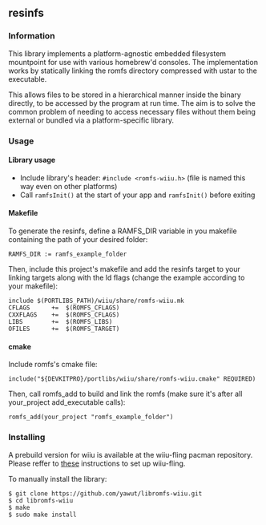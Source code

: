 ## resinfs

### Information
This library implements a platform-agnostic embedded filesystem mountpoint for use with various homebrew'd consoles. The implementation works by statically linking the romfs directory compressed with ustar to the executable.

This allows files to be stored in a hierarchical manner inside the binary directly, to be accessed by the program at run time. The aim is to solve the common problem of needing to access necessary files without them being external or bundled via a platform-specific library.

### Usage
#### Library usage
- Include library's header: `#include <romfs-wiiu.h>` (file is named this way even on other platforms)
- Call `ramfsInit()` at the start of your app and `ramfsInit()` before exiting

#### Makefile
To generate the resinfs, define a RAMFS_DIR variable in you makefile containing the path of your desired folder:

    RAMFS_DIR := ramfs_example_folder

Then, include this project's makefile and add the resinfs target to your linking targets along with the ld flags (change the example according to your makefile):

    include $(PORTLIBS_PATH)/wiiu/share/romfs-wiiu.mk
    CFLAGS		+=	$(ROMFS_CFLAGS)
    CXXFLAGS	+=	$(ROMFS_CFLAGS)
    LIBS		+=	$(ROMFS_LIBS)
    OFILES		+=	$(ROMFS_TARGET)

#### cmake
Include romfs's cmake file:

    include("${DEVKITPRO}/portlibs/wiiu/share/romfs-wiiu.cmake" REQUIRED)

Then, call romfs_add to build and link the romfs (make sure it's after all your_project add_executable calls):

    romfs_add(your_project "romfs_example_folder")

### Installing
A prebuild version for wiiu is available at the wiiu-fling pacman repository.
Please reffer to [these](https://gitlab.com/QuarkTheAwesome/wiiu-fling) instructions to set up wiiu-fling. 

To manually install the library:

    $ git clone https://github.com/yawut/libromfs-wiiu.git
    $ cd libromfs-wiiu
    $ make
    $ sudo make install